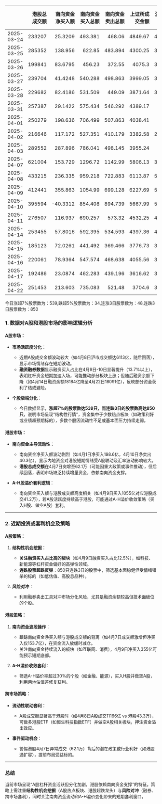 |            |   港股总成交额 |   南向资金净买入额 |   南向资金买入总额 |   南向资金卖出总额 |   上证所成交金额 |   沪交所成交金额 |   融资融券余额 |   融资买入额 |   融券卖出额 |   融券余额 |   融资余额 |   A股总成交额 |   融资买入占比 |
|:-----------|---------------:|-------------------:|-------------------:|-------------------:|-----------------:|-----------------:|---------------:|-------------:|-------------:|-----------:|-----------:|--------------:|---------------:|
| 2025-03-24 |         233207 |            25.3209 |            493.381 |            468.06  |          4849.67 |          4640.01 |        19316.9 |      1221.16 |         5.63 |     112.6  |    19204.3 |       9489.68 |       0.128683 |
| 2025-03-25 |         285352 |           138.956  |            622.85  |            483.894 |          4300.25 |          3948.27 |        19290.8 |      1105.45 |         5.97 |     113.53 |    19177.2 |       8248.52 |       0.134018 |
| 2025-03-26 |         199841 |            83.6795 |            456.23  |            372.55  |          4075.3  |          3616.28 |        19296.9 |      1027.76 |         4.18 |     113.09 |    19183.8 |       7691.58 |       0.133621 |
| 2025-03-27 |         239704 |            41.4248 |            540.288 |            498.863 |          3999.05 |          3698.41 |        19264.4 |      1069.36 |         5.08 |     113.71 |    19150.7 |       7697.46 |       0.138924 |
| 2025-03-28 |         229682 |            82.4186 |            531.509 |            449.09  |          3871.64 |          3507.77 |        19224.3 |       998.34 |         4.17 |     111.36 |    19113   |       7379.41 |       0.135287 |
| 2025-03-31 |         257387 |            29.1422 |            575.434 |            546.292 |          4389.17 |          3688.3  |        19186.5 |      1061.68 |         5.99 |     111.13 |    19075.3 |       8077.47 |       0.131437 |
| 2025-04-01 |         250279 |           198.636  |            706.499 |            507.863 |          4038.41 |          3293.4  |        19140.3 |      1007.02 |         6.05 |     112.42 |    19027.9 |       7331.81 |       0.137349 |
| 2025-04-02 |         216646 |           117.172  |            527.351 |            410.179 |          3382.58 |          2978.09 |        19120.1 |       868.23 |         4.34 |     112.39 |    19007.7 |       6360.67 |       0.1365   |
| 2025-04-03 |         289552 |           287.896  |            786.041 |            498.145 |          3955.24 |          3521.4  |        19031   |      1017.8  |         5.72 |     111.53 |    18919.5 |       7476.64 |       0.136131 |
| 2025-04-07 |         621004 |           153.729  |           1296.72  |           1142.99  |          5806.13 |          3876.57 |        18540.7 |      1302.37 |         9.63 |     100.85 |    18439.8 |       9682.7  |       0.134505 |
| 2025-04-08 |         433215 |           236.335  |            959.218 |            722.883 |          6113.87 |          5052.15 |        18158.8 |      1165.8  |        11.12 |     105.15 |    18053.7 |      11166    |       0.104406 |
| 2025-04-09 |         412441 |           355.863  |           1054.99  |            699.128 |          6227.69 |          5252.37 |        18101.8 |      1435.84 |         8.53 |     106.35 |    17995.5 |      11480.1  |       0.125073 |
| 2025-04-10 |         395594 |           -40.3312 |            854.408 |            894.739 |          5667.99 |          5023.27 |        18133.3 |      1471.49 |         8.6  |     110.33 |    18023   |      10691.3  |       0.137635 |
| 2025-04-11 |         276507 |           116.937  |            690.257 |            573.32  |          4532.25 |          4192.32 |        18092.7 |      1247.75 |         5.66 |     109.99 |    17982.7 |       8724.57 |       0.143016 |
| 2025-04-14 |         253455 |            57.8016 |            592.395 |            534.593 |          4397.36 |          4105.88 |        18184.7 |      1188.11 |         7.1  |     113.9  |    18070.8 |       8503.24 |       0.139724 |
| 2025-04-15 |         185123 |            72.0261 |            441.492 |            369.466 |          3776.73 |          3471.54 |        18190   |       905.4  |         6.21 |     114.26 |    18075.8 |       7248.27 |       0.124913 |
| 2025-04-16 |         220061 |            78.9364 |            547.574 |            468.638 |          4055.56 |          3497.27 |        18137.5 |       906.48 |         6.02 |     113.56 |    18024   |       7552.83 |       0.120019 |
| 2025-04-17 |         192486 |            23.0874 |            462.283 |            439.196 |          3616.62 |          3086.73 |        18102.5 |       868.61 |         5.78 |     112.64 |    17989.8 |       6703.35 |       0.129579 |
| 2025-04-22 |         251453 |           213.603  |            735.083 |            521.48  |          3704.6  |          3563.41 |        18091.8 |       953.96 |         5.11 |     114.38 |    17977.5 |       7268.01 |       0.131255 |

今日涨超7%股票数为：539,跌超5%股票数为：34,连涨3日股票数为：48,连跌3日股票数为：850



### 1. 数据对A股和港股市场的影响逻辑分析

#### **A股市场：**
- **市场活跃度分化**：  
  - 近期A股成交金额波动较大（如4月8日沪市成交额达6113亿，随后回落），显示市场情绪存在短期波动。  
  - **融资融券数据**显示融资买入占比在4月9日-10日显著提升（13.7%以上），表明杠杆资金短期加速入场，可能推动部分板块上涨；但随后融资余额下降（如4月14日融资余额18184亿降至4月22日18091亿），反映部分资金获利了结或避险。  

- **个股极端分化**：  
  - 今日数据显示，**涨超7%的股票数达539只**，而**连跌3日的股票数高达850只**，说明市场呈现“结构性行情”，资金集中于少数热点板块（如政策利好或业绩超预期标的），多数个股因流动性不足或基本面压力持续走弱。  

#### **港股市场：**
- **南向资金主导流动性**：  
  - 南向资金净买入额波动剧烈（如4月1日净买入198.6亿，4月10日净卖出40.3亿），显示内地资金对港股短期情绪受A股联动及汇率波动影响较大。  
  - **港股总成交额**在4月7日突增至62.1万（可能因重大政策或事件推动），但后续回落，表明市场缺乏持续增量资金，依赖南向资金支撑。  

- **A-H股溢价套利逻辑**：  
  - 南向资金买入额与港股成交额高度相关（如4月9日买入1055亿对应港股成交41.2万），若A股活跃度持续高于港股，可能通过A-H溢价收敛策略（买入H股、做空A股）套利。

---

### 2. 近期投资或套利机会及策略

#### **A股策略：**
1. **结构性机会挖掘**：  
   - **关注融资买入占比高的板块**（如4月9日融资买入占比12.5%），如科技、新能源等杠杆资金偏好的高弹性领域。  
   - **连跌股票超跌反弹**：850只连跌3日的股票中，筛选基本面稳健但受情绪错杀的标的（如低估值、高股息品种）。  

2. **风险对冲**：  
   - 利用融券卖出工具对冲市场分化风险，尤其是融资余额较高但技术面破位的个股。  

#### **港股策略：**
1. **南向资金波段操作**：  
   - 跟踪南向资金净买入额与港股成交额的背离（如4月7日成交额激增但净买入仅153.7亿），在资金流入放缓时减仓。  
   - 关注南向资金持续流入的板块（如互联网、消费），4月9日净买入355亿可能预示短期底部。  

2. **A-H溢价收敛套利**：  
   - 筛选A-H溢价率超过30%的个股（如金融、能源），买入H股并做空A股，利用两地估值差修复获利。  

#### **跨市场策略：**
- **流动性联动套利**：  
  - A股成交额显著高于港股时（如4月8日A股成交11166亿 vs 港股43.3万），可做多港股ETF（如恒生科技指数ETF）并做空A股相关板块，押注资金溢出效应。  

- **事件驱动机会**：  
  - 警惕港股4月7日异常成交（62.1万）背后的潜在政策或行业利好（如港股通扩容），提前布局受益标的。  

---

### 总结  
当前市场呈现“A股杠杆资金活跃但分化加剧，港股依赖南向资金支撑”的特征。策略上需注重**结构性机会挖掘**（A股热点板块、港股超跌龙头）与**风险对冲**（融券、跨市场套利），同时关注南向资金流动和A-H溢价变化带来的短期套利窗口。
